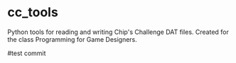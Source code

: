 # cc_tools
Python tools for reading and writing Chip's Challenge DAT files. Created for the class Programming for Game Designers.

#test commit